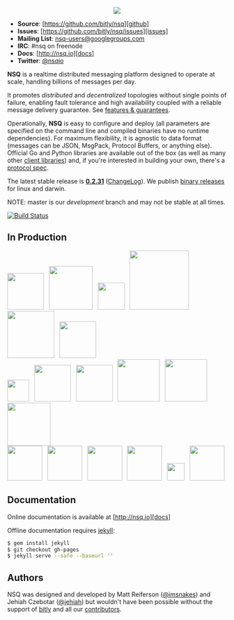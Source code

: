 <p align="center"><img src="http://nsq.io/static/img/nsq.png"/></p>

 * **Source**: [https://github.com/bitly/nsq][github]
 * **Issues**: [https://github.com/bitly/nsq/issues][issues]
 * **Mailing List**: [nsq-users@googlegroups.com](https://groups.google.com/d/forum/nsq-users)
 * **IRC**: #nsq on freenode
 * **Docs**: [http://nsq.io][docs]
 * **Twitter**: [@nsqio][nsqio_twitter]

**NSQ** is a realtime distributed messaging platform designed to operate at scale, handling
billions of messages per day.

It promotes *distributed* and *decentralized* topologies without single points of failure,
enabling fault tolerance and high availability coupled with a reliable message delivery
guarantee.  See [features & guarantees][features_guarantees].

Operationally, **NSQ** is easy to configure and deploy (all parameters are specified on the command
line and compiled binaries have no runtime dependencies). For maximum flexibility, it is agnostic to
data format (messages can be JSON, MsgPack, Protocol Buffers, or anything else). Official Go and
Python libraries are available out of the box (as well as many other [client
libraries][client_libraries]) and, if you're interested in building your own, there's a [protocol
spec][protocol].

The latest stable release is **[0.2.31][latest_tag]** ([ChangeLog][changelog]). We publish [binary
releases][installing] for linux and darwin.

NOTE: master is our *development* branch and may not be stable at all times.

[![Build Status](https://secure.travis-ci.org/bitly/nsq.svg?branch=master)](http://travis-ci.org/bitly/nsq)

## In Production

<a href="http://bitly.com"><img src="http://nsq.io/static/img/bitly_logo.png" width="84"/></a>&nbsp;&nbsp;
<a href="http://life360.com"><img src="http://nsq.io/static/img/life360_logo.png" width="100"/></a>&nbsp;&nbsp;
<a href="http://hailocab.com"><img src="http://nsq.io/static/img/hailo_logo.png" width="62"/></a>&nbsp;&nbsp;
<a href="http://simplereach.com"><img src="http://nsq.io/static/img/simplereach_logo.png" width="136"/></a>&nbsp;&nbsp;
<a href="http://moz.com"><img src="http://nsq.io/static/img/moz_logo.png" width="108"/></a>&nbsp;&nbsp;
<a href="http://path.com"><img src="http://nsq.io/static/img/path_logo.png" width="84"/></a><br/>
<a href="http://segment.io"><img src="http://nsq.io/static/img/segmentio_logo.png" width="50"/></a>&nbsp;&nbsp;
<a href="http://eventful.com"><img src="http://nsq.io/static/img/eventful_logo.png" width="84"/></a>&nbsp;&nbsp;
<a href="http://reonomy.com"><img src="http://nsq.io/static/img/reonomy_logo.png" width="84"/></a>&nbsp;&nbsp;
<a href="https://project-fifo.net"><img src="http://nsq.io/static/img/project_fifo.png" width="97"/></a>&nbsp;&nbsp;
<a href="http://trendrr.com"><img src="http://nsq.io/static/img/trendrr_logo.png" width="97"/></a>&nbsp;&nbsp;
<a href="http://energyhub.com"><img src="http://nsq.io/static/img/energyhub_logo.png" width="99"/></a><br/>
<a href="http://trypatterns.com"><img src="http://nsq.io/static/img/patterns.png" width="80"/></a>&nbsp;&nbsp;
<a href="http://dramafever.com"><img src="http://nsq.io/static/img/dramafever.png" width="80"/></a>&nbsp;&nbsp;
<a href="http://lytics.io"><img src="http://nsq.io/static/img/lytics.png" width="80"/></a>&nbsp;&nbsp;
<a href="http://mediaforge.com"><img src="http://nsq.io/static/img/rakuten.png" width="80"/></a>&nbsp;&nbsp;
<a href="http://hw-ops.com"><img src="http://nsq.io/static/img/heavy_water.png" width="40"/></a>&nbsp;&nbsp;
<a href="http://socialradar.com"><img src="http://nsq.io/static/img/socialradar_logo.png" width="80"/></a>

## Documentation

Online documentation is available at [http://nsq.io][docs]

Offline documentation requires [jekyll][jekyll]:

```bash
$ gem install jekyll
$ git checkout gh-pages
$ jekyll serve --safe --baseurl ''
```

## Authors

NSQ was designed and developed by Matt Reiferson ([@imsnakes][snakes_twitter]) and Jehiah Czebotar
([@jehiah][jehiah_twitter]) but wouldn't have been possible without the support of
[bitly][bitly] and all our [contributors][contributors].

[docs]: http://nsq.io/
[github]: https://github.com/bitly/nsq
[issues]: https://github.com/bitly/nsq/issues
[changelog]: ChangeLog.md
[protocol]: http://nsq.io/clients/tcp_protocol_spec.html
[installing]: http://nsq.io/deployment/installing.html
[snakes_twitter]: https://twitter.com/imsnakes
[jehiah_twitter]: https://twitter.com/jehiah
[bitly]: https://bitly.com
[features_guarantees]: http://nsq.io/overview/features_and_guarantees.html
[latest_tag]: https://github.com/bitly/nsq/releases/tag/v0.2.31
[contributors]: https://github.com/bitly/nsq/graphs/contributors
[client_libraries]: http://nsq.io/clients/client_libraries.html
[jekyll]: http://jekyllrb.com/
[nsqio_twitter]: https://twitter.com/nsqio
